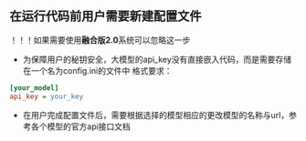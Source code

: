 ## 在运行代码前用户需要新建配置文件

！！！如果需要使用**融合版2.0**系统可以忽略这一步
- 为保障用户的秘钥安全，大模型的api_key没有直接嵌入代码，而是需要存储在一个名为config.ini的文件中
格式要求：

```ini
[your_model]
api_key = your_key
```
- 在用户完成配置文件后，需要根据选择的模型相应的更改模型的名称与url，参考各个模型的官方api接口文档
